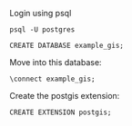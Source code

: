 Login using psql

`psql -U postgres`

`CREATE DATABASE example_gis;`

Move into this database:

`\connect example_gis;`

Create the postgis extension:

`CREATE EXTENSION postgis;`

